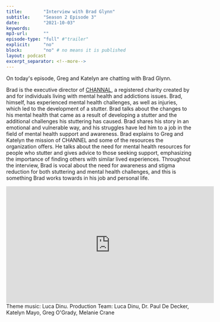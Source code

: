 ```yaml
---
title:        "Interview with Brad Glynn"
subtitle:     "Season 2 Episode 3"
date:         "2021-10-03"
keywords:
mp3-url:      ""
episode-type: "full" #"trailer"
explicit:     "no"
block:        "no" # no means it is published
layout: podcast
excerpt_separator: <!--more-->
---
```

On today's episode, Greg and Katelyn are chatting with Brad Glynn.

Brad is the executive director of [CHANNAL](https://www.channal.ca/home-1), a registered charity created by and for individuals living with mental health and addictions issues. Brad, himself, has experienced mental health challenges, as well as injuries, which led to the development of a stutter. Brad talks about the changes to his mental health that came as a result of developing a stutter and the additional challenges his stuttering has caused. Brad shares his story in an emotional and vulnerable way, and his struggles have led him to a job in the field of mental health support and awareness. Brad explains to Greg and Katelyn the mission of CHANNEL and some of the resources the organization offers. He talks about the need for mental health resources for people who stutter and gives advice to those seeking support, emphasizing the importance of finding others with similar lived experiences. Throughout the interview, Brad is vocal about the need for awareness and stigma reduction for both stuttering and mental health challenges, and this is something Brad works towards in his job and personal life.

<iframe width="560" height="315" src="https://www.youtube.com/embed/wsvxIu9ANhI" title="YouTube video player" frameborder="0" allow="accelerometer; autoplay; clipboard-write; encrypted-media; gyroscope; picture-in-picture" allowfullscreen></iframe>
<!--more-->
Theme music: Luca Dinu.
<!--more-->
Production Team: Luca Dinu, Dr. Paul De Decker, Katelyn Mayo, Greg O'Grady, Melanie Crane
